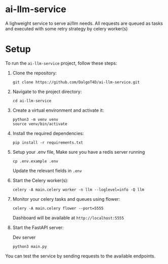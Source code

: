 # ai-llm-service
A lighweight service to serve ai/llm needs. All requests are queued as tasks and executed with some retry strategy by celery worker(s)

# Setup

To run the `ai-llm-service` project, follow these steps:

1. Clone the repository:
    ```
    git clone https://github.com/DalgoT4D/ai-llm-service.git
    ```

2. Navigate to the project directory:
    ```
    cd ai-llm-service
    ```

3. Create a virtual environment and activate it:
    ```
    python3 -m venv venv
    source venv/bin/activate
    ```

4. Install the required dependencies:
    ```
    pip install -r requirements.txt
    ```

5. Setup your .env file, Make sure you have a redis server running
    ```
    cp .env.example .env
    ```

    Update the relevant fields in `.env`

5. Start the Celery worker(s):
    ```
    celery -A main.celery worker -n llm --loglevel=info -Q llm
    ```

6. Monitor your celery tasks and queues using flower:
    ```
    celery -A main.celery flower --port=5555
    ```
    Dashboard will be available at `http://localhost:5555`

7. Start the FastAPI server:
    
    Dev server
    ```
    python3 main.py
    ```

You can test the service by sending requests to the available endpoints.

